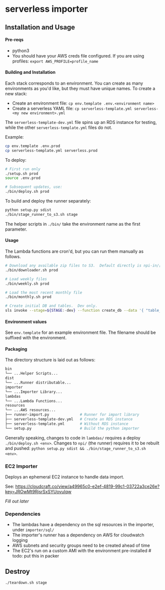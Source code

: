 # serverless importer

## Installation and Usage

#### Pre-reqs

* python3
* You should have your AWS creds file configured.  If you are using profiles: `export AWS_PROFILE=profile_name`

#### Building and Installation

Each stack corresponds to an environment.  You can create as many environments as you'd like, but they must have unique names.  To create a new stack:

* Create an environment file: `cp env.template .env.<environment name>`
* Create a serverless YAML file: `cp serverless-template.yml serverless-<my new environment>.yml`

The `serverless-template-dev.yml` file spins up an RDS instance for testing, while the other `serverless-template.yml` files do not.

Example:

```bash
cp env.template .env.prod
cp serverless-template.yml serverless.prod
```

To deploy:

```bash
# First run only
./setup.sh prod
source .env.prod

# Subsequent updates, use:
./bin/deploy.sh prod
```

To build and deploy the runner separately:

```bash
python setup.py sdist
./bin/stage_runner_to_s3.sh stage
```

The helper scripts in `./bin/` take the environment name as the first parameter.

#### Usage

The Lambda functions are cron'd, but you can run them manually as follows.

```bash
# Download any available zip files to S3.  Default directly is npi-in/[weekly|monthly]
./bin/downloader.sh prod

# Load weekly files
./bin/weekly.sh prod

# Load the most recent monthly file
./bin/monthly.sh prod

# Create initial DB and tables.  Dev only.
sls invoke --stage=${STAGE:-dev} --function create_db --data '{ "table_name": "'$npi_table_name'", "log_table_name": "'$npi_log_table_name'", "database": "'$db_schema'" }'
```

#### Environment values

See `env.template` for an example environment file.  The filename should be suffixed with the environment.

#### Packaging

The directory structure is laid out as follows:

```bash
bin
└── ...Helper Scripts...
dist
└── ...Runner distributable...
importer
└── ...Importer Library...
lambdas
└── ...Lambda Functions...
resources
└── ...AWS resources...
├── runner-import.py              # Runner for import library
├── serverless-template-dev.yml   # Create an RDS instance
├── serverless-template.yml       # Without RDS instance
└── setup.py                      # Build the python importer
```

Generally speaking, changes to code in `lambdas/` requires a deploy `./bin/deploy.sh <env>`.  Changes to 
`npi/` (the runner) requires it to be rebuilt and pushed: `python setup.py sdist && ./bin/stage_runner_to_s3.sh <env>`.

### EC2 Importer

Deploys an ephemeral EC2 instance to handle data import.

See: https://cloudcraft.co/view/a49965c0-e2ef-4819-99c1-03722a3ce26e?key=JROwMt9RjsrSxSYUovuIqw

_Fill out later_

### Dependencies

* The lambdas have a dependency on the sql resources in the importer, under `importer/sql/`
* The importer's runner has a dependency on AWS for cloudwatch logging
* AWS subnets and security groups need to be created ahead of time
* The EC2's run on a custom AMI with the environment pre-installed # todo: put this in packer

## Destroy

```bash
./teardown.sh stage
```
